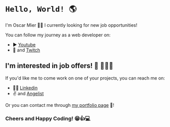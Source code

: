 # `Hello, World! 🌎`

I'm Oscar Mier 👨‍💻 I currently looking for new job opportunities!

You can follow my journey as a web developer on:

- ▶️ [Youtube](https://www.youtube.com/channel/UCLedI7TWQMIp5-ovGgMaa5g)
- 🎥 and [Twitch](https://www.twitch.tv/voscarmv)

## I'm interested in job offers! 🏢 🏃‍♂️💨

If you'd like me to come work on one of your projects, you can reach me on:

- 👨‍💼 [Linkedin](https://www.linkedin.com/in/oscar-mier/)
- ✌️ and [Angelist](https://angel.co/u/oscar-mier)

Or you can contact me through [my portfolio page](https://voscarmv.github.io/portfolio/) 💼!

### Cheers and Happy Coding! 😁👍💻

